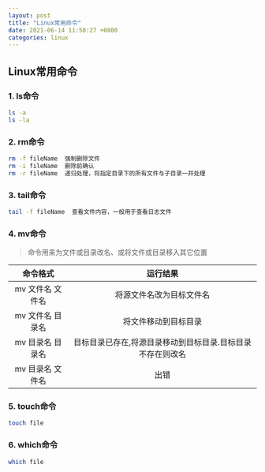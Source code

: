 ```yaml
---
layout: post
title: "Linux常用命令"
date: 2021-06-14 11:50:27 +0800
categories: linux
---
```


## Linux常用命令

### 1. ls命令

```bash
ls -a
ls -la

```



### 2. rm命令

```bash
rm -f fileName  强制删除文件
rm -i fileName  删除前确认
rm -r fileName  递归处理，将指定目录下的所有文件与子目录一并处理
```



### 3. tail命令

```bash
tail -f fileName  查看文件内容，一般用于查看日志文件
```



### 4. mv命令

> 命令用来为文件或目录改名、或将文件或目录移入其它位置

|     命令格式     |                          运行结果                          |
| :--------------: | :--------------------------------------------------------: |
| mv 文件名 文件名 |                  将源文件名改为目标文件名                  |
| mv 文件名 目录名 |                    将文件移动到目标目录                    |
| mv 目录名 目录名 | 目标目录已存在,将源目录移动到目标目录.目标目录不存在则改名 |
| mv 目录名 文件名 |                            出错                            |



### 5. touch命令

```bash
touch file
```



### 6. which命令

```bash
which file
```

